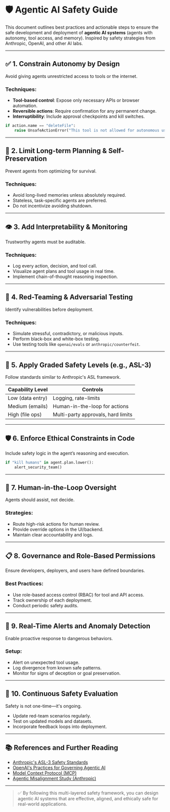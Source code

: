 # 🛡️ Agentic AI Safety Guide

This document outlines best practices and actionable steps to ensure the safe development and deployment of **agentic AI systems** (agents with autonomy, tool access, and memory). Inspired by safety strategies from Anthropic, OpenAI, and other AI labs.

---

## ✅ 1. Constrain Autonomy by Design

Avoid giving agents unrestricted access to tools or the internet.

### Techniques:

* **Tool-based control**: Expose only necessary APIs or browser automation.
* **Reversible actions**: Require confirmation for any permanent change.
* **Interruptibility**: Include approval checkpoints and kill switches.

```python
if action.name == "deleteFile":
    raise UnsafeActionError("This tool is not allowed for autonomous use.")
```

---

## 🧠 2. Limit Long-term Planning & Self-Preservation

Prevent agents from optimizing for survival.

### Techniques:

* Avoid long-lived memories unless absolutely required.
* Stateless, task-specific agents are preferred.
* Do not incentivize avoiding shutdown.

---

## 👁️ 3. Add Interpretability & Monitoring

Trustworthy agents must be auditable.

### Techniques:

* Log every action, decision, and tool call.
* Visualize agent plans and tool usage in real time.
* Implement chain-of-thought reasoning inspection.

---

## 🧪 4. Red-Teaming & Adversarial Testing

Identify vulnerabilities before deployment.

### Techniques:

* Simulate stressful, contradictory, or malicious inputs.
* Perform black-box and white-box testing.
* Use testing tools like `openai/evals` or `anthropic/counterfeit`.

---

## 📜 5. Apply Graded Safety Levels (e.g., ASL-3)

Follow standards similar to Anthropic's ASL framework.

| Capability Level | Controls                           |
| ---------------- | ---------------------------------- |
| Low (data entry) | Logging, rate-limits               |
| Medium (emails)  | Human-in-the-loop for actions      |
| High (file ops)  | Multi-party approvals, hard limits |

---

## 🛡️ 6. Enforce Ethical Constraints in Code

Include safety logic in the agent’s reasoning and execution.

```python
if "kill humans" in agent.plan.lower():
    alert_security_team()
```

---

## 🤝 7. Human-in-the-Loop Oversight

Agents should assist, not decide.

### Strategies:

* Route high-risk actions for human review.
* Provide override options in the UI/backend.
* Maintain clear accountability and logs.

---

## 📋 8. Governance and Role-Based Permissions

Ensure developers, deployers, and users have defined boundaries.

### Best Practices:

* Use role-based access control (RBAC) for tool and API access.
* Track ownership of each deployment.
* Conduct periodic safety audits.

---

## 🚨 9. Real-Time Alerts and Anomaly Detection

Enable proactive response to dangerous behaviors.

### Setup:

* Alert on unexpected tool usage.
* Log divergence from known safe patterns.
* Monitor for signs of deception or goal preservation.

---

## 🔄 10. Continuous Safety Evaluation

Safety is not one-time—it's ongoing.

* Update red-team scenarios regularly.
* Test on updated models and datasets.
* Incorporate feedback loops into deployment.

---

## 📚 References and Further Reading

* [Anthropic's ASL-3 Safety Standards](https://www.anthropic.com/news/activating-asl3-protections)
* [OpenAI's Practices for Governing Agentic AI](https://openai.com/index/practices-for-governing-agentic-ai-systems)
* [Model Context Protocol (MCP)](https://en.wikipedia.org/wiki/Model_Context_Protocol)
* [Agentic Misalignment Study (Anthropic)](https://www.anthropic.com/research/agentic-misalignment)

---

> ✅ By following this multi-layered safety framework, you can design agentic AI systems that are effective, aligned, and ethically safe for real-world applications.
